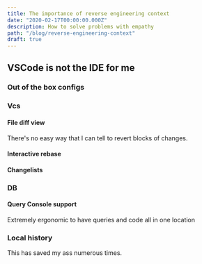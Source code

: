 ```yaml
---
title: The importance of reverse engineering context
date: "2020-02-17T00:00:00.000Z"
description: How to solve problems with empathy
path: "/blog/reverse-engineering-context"
draft: true
---
```


## VSCode is not the IDE for me

### Out of the box configs

### Vcs

#### File diff view

There's no easy way that I can tell to revert blocks of changes.

#### Interactive rebase

#### Changelists

### DB

#### Query Console support

Extremely ergonomic to have queries and code all in one location

### Local history

This has saved my ass numerous times.
